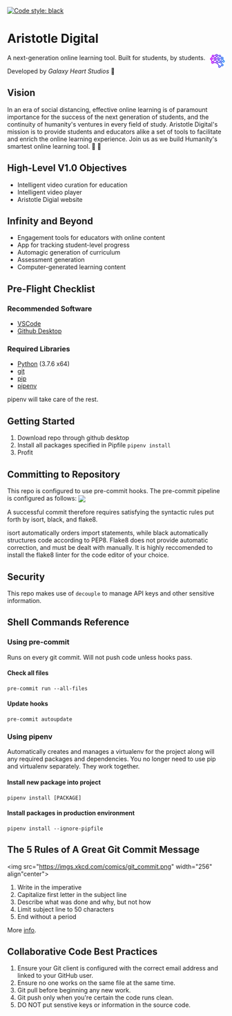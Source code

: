[![Code style: black](https://img.shields.io/badge/code%20style-black-000000.svg)](https://github.com/psf/black)

# Aristotle Digital
A next-generation online learning tool. Built for students, by students.
<img src="art/png/logo.png" height="32" align="right">

Developed by *Galaxy Heart Studios* :milky_way:

## Vision
In an era of social distancing, effective online learning is of paramount importance for the success of the next generation of students, and the continuity of humanity's ventures in every field of study. Aristotle Digital's mission is to provide students and educators alike a set of tools to facilitate and enrich the online learning experience. Join us as we build Humanity's smartest online learning tool. :book: :brain:

## High-Level V1.0 Objectives
* Intelligent video curation for education
* Intelligent video player
* Aristotle Digial website

## Infinity and Beyond
* Engagement tools for educators with online content
* App for tracking student-level progress
* Automagic generation of curriculum
* Assessment generation
* Computer-generated learning content

## Pre-Flight Checklist
### Recommended Software
* [VSCode](https://code.visualstudio.com/)
* [Github Desktop](https://desktop.github.com/)

### Required Libraries
* [Python](https://www.python.org/) (3.7.6 x64)
* [git](https://git-scm.com/)
* [pip](https://pypi.org/project/pip/)
* [pipenv](https://pypi.org/project/pipenv/)

pipenv will take care of the rest.

## Getting Started
1. Download repo through github desktop
1. Install all packages specified in Pipfile `pipenv install`
1. Profit

## Committing to Repository
This repo is configured to use pre-commit hooks. The pre-commit pipeline is configured as follows:
<img src="https://miro.medium.com/max/1400/1*zEyQac8rhvayY-2p5DeUHg.png" align="center">

A successful commit therefore requires satisfying the syntactic rules put forth by isort, black, and flake8.

isort automatically orders import statements, while black automatically structures code according to PEP8. Flake8 does not provide automatic correction, and must be dealt with manually. It is highly reccomended to install the flake8 linter for the code editor of your choice.

## Security
This repo makes use of `decouple` to manage API keys and other sensitive information.

## Shell Commands Reference
### Using pre-commit
Runs on every git commit. Will not push code unless hooks pass.

#### Check all files
```
pre-commit run --all-files
```

#### Update hooks
```
pre-commit autoupdate
```

### Using pipenv
Automatically creates and manages a virtualenv for the project along will any required packages and dependencies. You no longer need to use pip and virtualenv separately. They work together.

#### Install new package into project
```
pipenv install [PACKAGE]
```

#### Install packages in production environment
```
pipenv install --ignore-pipfile
```

## The 5 Rules of A Great Git Commit Message
<img src="https://imgs.xkcd.com/comics/git_commit.png" width="256" align"center">

1. Write in the imperative
1. Capitalize first letter in the subject line 
1. Describe what was done and why, but not how
1. Limit subject line to 50 characters
1. End without a period

More [info](https://www.theserverside.com/video/Follow-these-git-commit-message-guidelines).

## Collaborative Code Best Practices
1. Ensure your Git client is configured with the correct email address and linked to your GitHub user.
1. Ensure no one works on the same file at the same time.
1. Git pull before beginning any new work.
1. Git push only when you're certain the code runs clean.
1. DO NOT put senstive keys or information in the source code.
